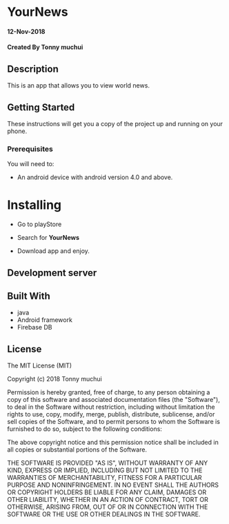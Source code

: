 # YourNews

#### 12-Nov-2018
#### Created By **Tonny muchui**

## Description

This is an app that allows you to view world news.

## Getting Started
These instructions will get you a copy of the project up and running on your phone.

### Prerequisites

You will need to:

* An android device with android version 4.0 and above.

# Installing

* Go to playStore

* Search for **YourNews**

* Download app and enjoy.

## Development server

## Built With

* java
* Android framework
* Firebase DB

## License

The MIT License (MIT)

Copyright (c) 2018 Tonny muchui

Permission is hereby granted, free of charge, to any person obtaining a copy of this software and associated documentation files (the "Software"), to deal in the Software without restriction, including without limitation the rights to use, copy, modify, merge, publish, distribute, sublicense, and/or sell copies of the Software, and to permit persons to whom the Software is furnished to do so, subject to the following conditions:

The above copyright notice and this permission notice shall be included in all copies or substantial portions of the Software.

THE SOFTWARE IS PROVIDED "AS IS", WITHOUT WARRANTY OF ANY KIND, EXPRESS OR IMPLIED, INCLUDING BUT NOT LIMITED TO THE WARRANTIES OF MERCHANTABILITY, FITNESS FOR A PARTICULAR PURPOSE AND NONINFRINGEMENT. IN NO EVENT SHALL THE AUTHORS OR COPYRIGHT HOLDERS BE LIABLE FOR ANY CLAIM, DAMAGES OR OTHER LIABILITY, WHETHER IN AN ACTION OF CONTRACT, TORT OR OTHERWISE, ARISING FROM, OUT OF OR IN CONNECTION WITH THE SOFTWARE OR THE USE OR OTHER DEALINGS IN THE SOFTWARE.
